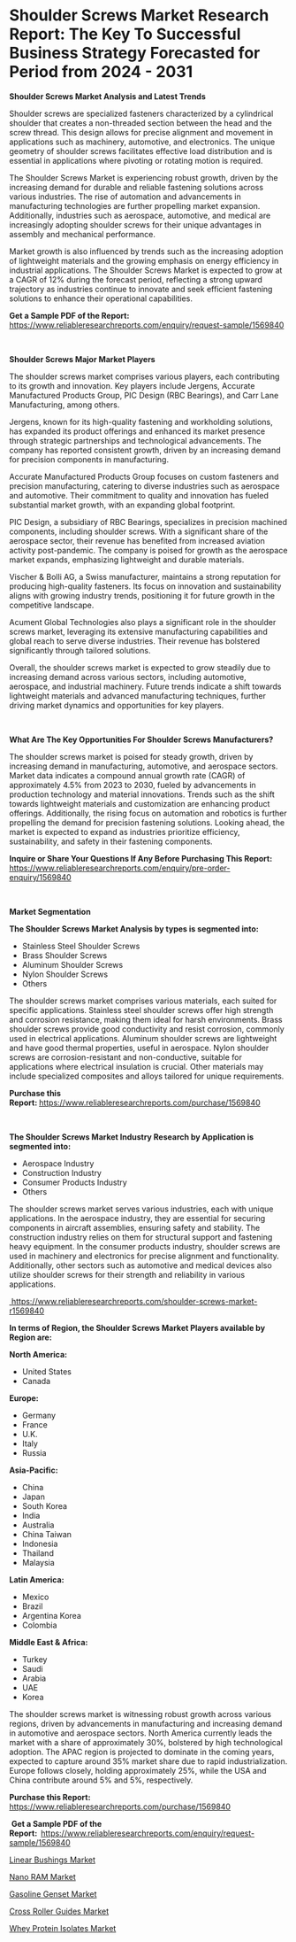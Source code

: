 <p><h1>Shoulder Screws Market Research Report: The Key To Successful Business Strategy Forecasted for Period from 2024 - 2031</h1></p><p><strong>Shoulder Screws Market Analysis and Latest Trends</strong></p>
<p><p>Shoulder screws are specialized fasteners characterized by a cylindrical shoulder that creates a non-threaded section between the head and the screw thread. This design allows for precise alignment and movement in applications such as machinery, automotive, and electronics. The unique geometry of shoulder screws facilitates effective load distribution and is essential in applications where pivoting or rotating motion is required.</p><p>The Shoulder Screws Market is experiencing robust growth, driven by the increasing demand for durable and reliable fastening solutions across various industries. The rise of automation and advancements in manufacturing technologies are further propelling market expansion. Additionally, industries such as aerospace, automotive, and medical are increasingly adopting shoulder screws for their unique advantages in assembly and mechanical performance.</p><p>Market growth is also influenced by trends such as the increasing adoption of lightweight materials and the growing emphasis on energy efficiency in industrial applications. The Shoulder Screws Market is expected to grow at a CAGR of 12% during the forecast period, reflecting a strong upward trajectory as industries continue to innovate and seek efficient fastening solutions to enhance their operational capabilities.</p></p>
<p><strong>Get a Sample PDF of the Report:&nbsp;</strong> <a href="https://www.reliableresearchreports.com/enquiry/request-sample/1569840?utm_campaign=34&utm_medium=2&utm_source=Github&utm_content=ia&utm_term=14102024&utm_id=shoulder-screws">https://www.reliableresearchreports.com/enquiry/request-sample/1569840</a></p>
<p>&nbsp;</p>
<p><strong>Shoulder Screws Major Market Players</strong></p>
<p><p>The shoulder screws market comprises various players, each contributing to its growth and innovation. Key players include Jergens, Accurate Manufactured Products Group, PIC Design (RBC Bearings), and Carr Lane Manufacturing, among others.</p><p>Jergens, known for its high-quality fastening and workholding solutions, has expanded its product offerings and enhanced its market presence through strategic partnerships and technological advancements. The company has reported consistent growth, driven by an increasing demand for precision components in manufacturing.</p><p>Accurate Manufactured Products Group focuses on custom fasteners and precision manufacturing, catering to diverse industries such as aerospace and automotive. Their commitment to quality and innovation has fueled substantial market growth, with an expanding global footprint.</p><p>PIC Design, a subsidiary of RBC Bearings, specializes in precision machined components, including shoulder screws. With a significant share of the aerospace sector, their revenue has benefited from increased aviation activity post-pandemic. The company is poised for growth as the aerospace market expands, emphasizing lightweight and durable materials.</p><p>Vischer & Bolli AG, a Swiss manufacturer, maintains a strong reputation for producing high-quality fasteners. Its focus on innovation and sustainability aligns with growing industry trends, positioning it for future growth in the competitive landscape.</p><p>Acument Global Technologies also plays a significant role in the shoulder screws market, leveraging its extensive manufacturing capabilities and global reach to serve diverse industries. Their revenue has bolstered significantly through tailored solutions.</p><p>Overall, the shoulder screws market is expected to grow steadily due to increasing demand across various sectors, including automotive, aerospace, and industrial machinery. Future trends indicate a shift towards lightweight materials and advanced manufacturing techniques, further driving market dynamics and opportunities for key players.</p></p>
<p>&nbsp;</p>
<p><strong>What Are The Key Opportunities For Shoulder Screws Manufacturers?</strong></p>
<p><p>The shoulder screws market is poised for steady growth, driven by increasing demand in manufacturing, automotive, and aerospace sectors. Market data indicates a compound annual growth rate (CAGR) of approximately 4.5% from 2023 to 2030, fueled by advancements in production technology and material innovations. Trends such as the shift towards lightweight materials and customization are enhancing product offerings. Additionally, the rising focus on automation and robotics is further propelling the demand for precision fastening solutions. Looking ahead, the market is expected to expand as industries prioritize efficiency, sustainability, and safety in their fastening components.</p></p>
<p><strong>Inquire or Share Your Questions If Any Before Purchasing This Report:</strong> <a href="https://www.reliableresearchreports.com/enquiry/pre-order-enquiry/1569840?utm_campaign=34&utm_medium=2&utm_source=Github&utm_content=ia&utm_term=14102024&utm_id=shoulder-screws">https://www.reliableresearchreports.com/enquiry/pre-order-enquiry/1569840</a></p>
<p>&nbsp;</p>
<p><strong>Market Segmentation</strong></p>
<p><strong>The Shoulder Screws Market Analysis by types is segmented into:</strong></p>
<p><ul><li>Stainless Steel Shoulder Screws</li><li>Brass Shoulder Screws</li><li>Aluminum Shoulder Screws</li><li>Nylon Shoulder Screws</li><li>Others</li></ul></p>
<p><p>The shoulder screws market comprises various materials, each suited for specific applications. Stainless steel shoulder screws offer high strength and corrosion resistance, making them ideal for harsh environments. Brass shoulder screws provide good conductivity and resist corrosion, commonly used in electrical applications. Aluminum shoulder screws are lightweight and have good thermal properties, useful in aerospace. Nylon shoulder screws are corrosion-resistant and non-conductive, suitable for applications where electrical insulation is crucial. Other materials may include specialized composites and alloys tailored for unique requirements.</p></p>
<p><strong>Purchase this Report:&nbsp;</strong><a href="https://www.reliableresearchreports.com/purchase/1569840?utm_campaign=34&utm_medium=2&utm_source=Github&utm_content=ia&utm_term=14102024&utm_id=shoulder-screws">https://www.reliableresearchreports.com/purchase/1569840</a></p>
<p>&nbsp;</p>
<p><strong>The Shoulder Screws Market Industry Research by Application is segmented into:</strong></p>
<p><ul><li>Aerospace Industry</li><li>Construction Industry</li><li>Consumer Products Industry</li><li>Others</li></ul></p>
<p><p>The shoulder screws market serves various industries, each with unique applications. In the aerospace industry, they are essential for securing components in aircraft assemblies, ensuring safety and stability. The construction industry relies on them for structural support and fastening heavy equipment. In the consumer products industry, shoulder screws are used in machinery and electronics for precise alignment and functionality. Additionally, other sectors such as automotive and medical devices also utilize shoulder screws for their strength and reliability in various applications.</p></p>
<p><a href="https://www.reliableresearchreports.com/shoulder-screws-market-r1569840?utm_campaign=34&utm_medium=2&utm_source=Github&utm_content=ia&utm_term=14102024&utm_id=shoulder-screws">&nbsp;https://www.reliableresearchreports.com/shoulder-screws-market-r1569840</a></p>
<p><strong>In terms of Region, the Shoulder Screws Market Players available by Region are:</strong></p>
<p>
    <p> <strong> North America: </strong>
        <ul>
            <li>United States</li>
            <li>Canada</li>
        </ul>
        </p> 
    <p> <strong> Europe: </strong>
        <ul>
            <li>Germany</li>
            <li>France</li>
            <li>U.K.</li>
            <li>Italy</li>
            <li>Russia</li>
        </ul>
        </p> 
    <p> <strong> Asia-Pacific: </strong>
        <ul>
            <li>China</li>
            <li>Japan</li>
            <li>South Korea</li>
            <li>India</li>
            <li>Australia</li>
            <li>China Taiwan</li>
            <li>Indonesia</li>
            <li>Thailand</li>
            <li>Malaysia</li>
        </ul>
        </p> 
    <p> <strong> Latin America: </strong>
        <ul>
            <li>Mexico</li>
            <li>Brazil</li>
            <li>Argentina Korea</li>
            <li>Colombia</li>
        </ul>
        </p> 
    <p> <strong> Middle East & Africa: </strong>
        <ul>
            <li>Turkey</li>
            <li>Saudi</li>
            <li>Arabia</li>
            <li>UAE</li>
            <li>Korea</li>
        </ul>
    </p>
    </p>
<p><p>The shoulder screws market is witnessing robust growth across various regions, driven by advancements in manufacturing and increasing demand in automotive and aerospace sectors. North America currently leads the market with a share of approximately 30%, bolstered by high technological adoption. The APAC region is projected to dominate in the coming years, expected to capture around 35% market share due to rapid industrialization. Europe follows closely, holding approximately 25%, while the USA and China contribute around 5% and 5%, respectively.</p></p>
<p><strong>Purchase this Report: </strong><a href="https://www.reliableresearchreports.com/purchase/1569840?utm_campaign=34&utm_medium=2&utm_source=Github&utm_content=ia&utm_term=14102024&utm_id=shoulder-screws">https://www.reliableresearchreports.com/purchase/1569840</a></p>
<p>&nbsp;<strong>Get a Sample PDF of the Report:&nbsp;&nbsp;</strong><a href="https://www.reliableresearchreports.com/enquiry/request-sample/1569840?utm_campaign=34&utm_medium=2&utm_source=Github&utm_content=ia&utm_term=14102024&utm_id=shoulder-screws">https://www.reliableresearchreports.com/enquiry/request-sample/1569840</a></p>
<p><strong></strong></p>
<p><p><a href="https://github.com/fannklhimesu/Market-Research-Report-List-1/blob/main/linear-bushings-market.md?utm_campaign=34&utm_medium=2&utm_source=Github&utm_content=ia&utm_term=14102024&utm_id=shoulder-screws">Linear Bushings Market</a></p><p><a href="https://www.linkedin.com/pulse/strategic-roadmap-global-nano-ram-market-insights-opportunities-qcqlf?utm_campaign=34&utm_medium=2&utm_source=Github&utm_content=ia&utm_term=14102024&utm_id=shoulder-screws">Nano RAM Market</a></p><p><a href="https://www.linkedin.com/pulse/gasoline-genset-market-size-growth-trends-statistics-stxff?utm_campaign=34&utm_medium=2&utm_source=Github&utm_content=ia&utm_term=14102024&utm_id=shoulder-screws">Gasoline Genset Market</a></p><p><a href="https://github.com/Alanbrewer218/Market-Research-Report-List-1/blob/main/cross-roller-guides-market.md?utm_campaign=34&utm_medium=2&utm_source=Github&utm_content=ia&utm_term=14102024&utm_id=shoulder-screws">Cross Roller Guides Market</a></p><p><a href="https://www.linkedin.com/pulse/whey-protein-isolates-market-segmentation-in-depth-analysis-w3dvf?utm_campaign=34&utm_medium=2&utm_source=Github&utm_content=ia&utm_term=14102024&utm_id=shoulder-screws">Whey Protein Isolates Market</a></p></p>